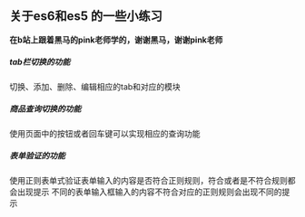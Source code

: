 
## 关于es6和es5 的一些小练习
**在b站上跟着黑马的pink老师学的，谢谢黑马，谢谢pink老师**
##### tab栏切换的功能
  切换、添加、删除、编辑相应的tab和对应的模块  
##### 商品查询切换的功能
  使用页面中的按钮或者回车键可以实现相应的查询功能
##### 表单验证的功能
  使用正则表单式验证表单输入的内容是否符合正则规则，符合或者是不符合规则都会出现提示 不同的表单输入框输入的内容不符合对应的正则规则会出现不同的提示
